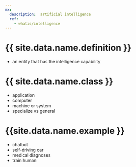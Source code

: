 ```yaml
---
mx:
  description:  artificial intelligence
  ref:
    - whatis/intelligence
---
```


# {{ site.data.name.definition }}
- an entity that has the intelligence capability

# {{ site.data.name.class }}
- application
- computer
- machine or system
- specialize vs general

# {{site.data.name.example }}
- chatbot
- self-driving car
- medical diagnoses
- train human
